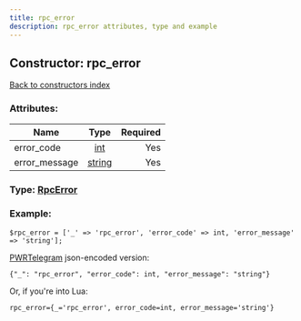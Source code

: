 ```yaml
---
title: rpc_error
description: rpc_error attributes, type and example
---
```

## Constructor: rpc\_error  
[Back to constructors index](index.md)



### Attributes:

| Name     |    Type       | Required |
|----------|:-------------:|---------:|
|error\_code|[int](../types/int.md) | Yes|
|error\_message|[string](../types/string.md) | Yes|



### Type: [RpcError](../types/RpcError.md)


### Example:

```
$rpc_error = ['_' => 'rpc_error', 'error_code' => int, 'error_message' => 'string'];
```  

[PWRTelegram](https://pwrtelegram.xyz) json-encoded version:

```
{"_": "rpc_error", "error_code": int, "error_message": "string"}
```


Or, if you're into Lua:  


```
rpc_error={_='rpc_error', error_code=int, error_message='string'}

```


